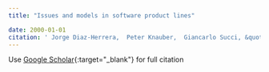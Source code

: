 ```yaml
---
title: "Issues and models in software product lines"

date: 2000-01-01
citation: ' Jorge Diaz-Herrera,  Peter Knauber,  Giancarlo Succi, &quot;Issues and models in software product lines.&quot;, 2000.'
---
```

Use [Google Scholar](https://scholar.google.com/scholar?q=Issues+and+models+in+software+product+lines){:target="_blank"} for full citation